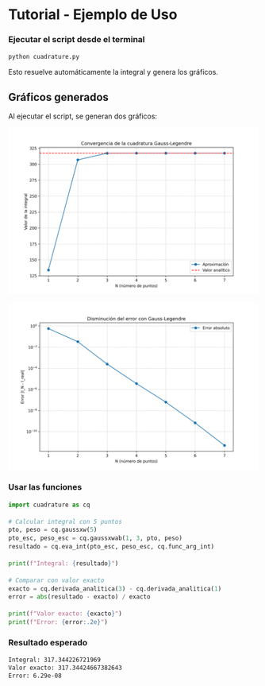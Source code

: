 # Tutorial - Ejemplo de Uso

### Ejecutar el script desde el terminal

```bash
python cuadrature.py
```

Esto resuelve automáticamente la integral y genera los gráficos.

## Gráficos generados

Al ejecutar el script, se generan dos gráficos:

![Convergencia de la cuadratura](convergencia.png)

![Disminución del error](error.png)


### Usar las funciones

```python
import cuadrature as cq

# Calcular integral con 5 puntos
pto, peso = cq.gaussxw(5)
pto_esc, peso_esc = cq.gaussxwab(1, 3, pto, peso)
resultado = cq.eva_int(pto_esc, peso_esc, cq.func_arg_int)

print(f"Integral: {resultado}")

# Comparar con valor exacto
exacto = cq.derivada_analitica(3) - cq.derivada_analitica(1)
error = abs(resultado - exacto) / exacto

print(f"Valor exacto: {exacto}")
print(f"Error: {error:.2e}")
```

### Resultado esperado

```
Integral: 317.344226721969
Valor exacto: 317.34424667382643
Error: 6.29e-08
```

